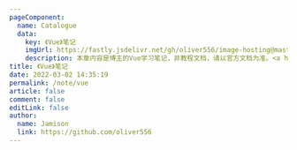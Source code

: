 ```yaml
---
pageComponent:
  name: Catalogue
  data:
    key: 《Vue》笔记
    imgUrl: https://fastly.jsdelivr.net/gh/oliver556/image-hosting@master/vue-logo.4147y9tl55w0.png
    description: 本章内容是博主的Vue学习笔记，非教程文档，请以官方文档为准。<a href='https://cn.vuejs.org/' target='_blank'>Vue2</a>，<a href='https://staging-cn.vuejs.org/' target='_blank'>Vue3</a>
title: 《Vue》笔记
date: 2022-03-02 14:35:19
permalink: /note/vue
article: false
comment: false
editLink: false
author:
  name: Jamison
  link: https://github.com/oliver556
---
```


